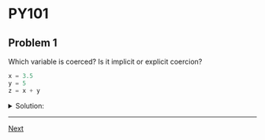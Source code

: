# PY101
## Problem 1

Which variable is coerced? Is it implicit or explicit coercion?

```python
x = 3.5
y = 5
z = x + y
```

<details>
<summary>Solution:</summary>

The variable `x` is assigned to the float `3.5`, the variable `y` is assigned to the integer `5`. The variable `z` is assigned to the evaluated result of `x + y`. When `x` and `y` are added, `y` is implicitly coerced to a float as Python can not add different variable types. This is an example of implicit coercion.

</details>

---

[Next](002.md)
